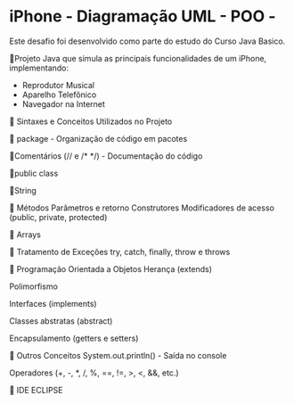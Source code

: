  # iPhone - Diagramação UML - POO  - 
 Este desafio foi desenvolvido como parte do estudo do Curso Java Basico.
 
 🔹Projeto Java que simula as principais funcionalidades de um iPhone, implementando:
- Reprodutor Musical
- Aparelho Telefônico
- Navegador na Internet

📌 Sintaxes e Conceitos Utilizados no Projeto

🔹 package - Organização de código em pacotes

🔹Comentários (// e /* */) - Documentação do código

🔹public class 

🔹String 

🔸 Métodos
Parâmetros e retorno
Construtores
Modificadores de acesso (public, private, protected)

🔸 Arrays

🔹 Tratamento de Exceções
try, catch, finally, throw e throws

🔸 Programação Orientada a Objetos
Herança (extends)

Polimorfismo

Interfaces (implements)

Classes abstratas (abstract)

Encapsulamento (getters e setters)

🔹 Outros Conceitos
System.out.println() - Saída no console

Operadores (+, -, *, /, %, ==, !=, >, <, &&, etc.)

🔹 IDE ECLIPSE

